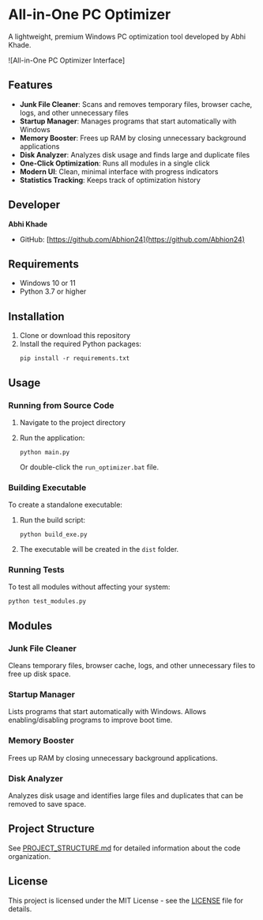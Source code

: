 # All-in-One PC Optimizer

A lightweight, premium Windows PC optimization tool developed by Abhi Khade.

![All-in-One PC Optimizer Interface]

## Features

- **Junk File Cleaner**: Scans and removes temporary files, browser cache, logs, and other unnecessary files
- **Startup Manager**: Manages programs that start automatically with Windows
- **Memory Booster**: Frees up RAM by closing unnecessary background applications
- **Disk Analyzer**: Analyzes disk usage and finds large and duplicate files
- **One-Click Optimization**: Runs all modules in a single click
- **Modern UI**: Clean, minimal interface with progress indicators
- **Statistics Tracking**: Keeps track of optimization history

## Developer

**Abhi Khade**
- GitHub: [https://github.com/Abhion24](https://github.com/Abhion24)

## Requirements

- Windows 10 or 11
- Python 3.7 or higher

## Installation

1. Clone or download this repository
2. Install the required Python packages:
   ```
   pip install -r requirements.txt
   ```

## Usage

### Running from Source Code
1. Navigate to the project directory
2. Run the application:
   ```
   python main.py
   ```
   
   Or double-click the `run_optimizer.bat` file.

### Building Executable
To create a standalone executable:

1. Run the build script:
   ```
   python build_exe.py
   ```

2. The executable will be created in the `dist` folder.

### Running Tests
To test all modules without affecting your system:
```
python test_modules.py
```

## Modules

### Junk File Cleaner
Cleans temporary files, browser cache, logs, and other unnecessary files to free up disk space.

### Startup Manager
Lists programs that start automatically with Windows. Allows enabling/disabling programs to improve boot time.

### Memory Booster
Frees up RAM by closing unnecessary background applications.

### Disk Analyzer
Analyzes disk usage and identifies large files and duplicates that can be removed to save space.

## Project Structure

See [PROJECT_STRUCTURE.md](PROJECT_STRUCTURE.md) for detailed information about the code organization.

## License

This project is licensed under the MIT License - see the [LICENSE](LICENSE) file for details.
